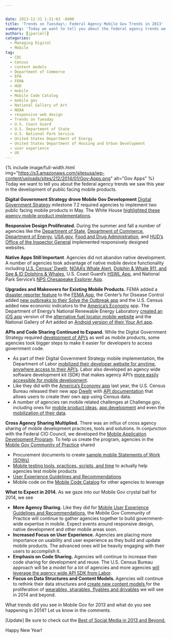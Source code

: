 ```yaml
---


date: 2013-12-31 1:31:03 -0400
title: 'Trends on Tuesday\: Federal Agency Mobile Gov Trends in 2013'
summary: 'Today we want to tell you about the federal agency trends we saw this year in the development of public facing mobile products. Digital Government Strategy drove Mobile Gov Development Digital Government Strategy milestone 7.2 required agencies to implement two public facing mobile products in May. The White House highlighted these'
authors: [jparcell]
categories:
  - Managing Digital
  - Mobile
tag:
  - CDC
  - Census
  - content models
  - Department of Commerce
  - EPA
  - FEMA
  - HUD
  - mobile
  - Mobile Code Catalog
  - mobile gov
  - National Gallery of Art
  - NOAA
  - responsive web design
  - Trends on Tuesday
  - U.S. Coast Guard
  - U.S. Department of State
  - U.S. National Park Service
  - United States Department of Energy
  - United States Department of Housing and Urban Development
  - user experience
  - UX
---
```


{% include image/full-width.html img="https://s3.amazonaws.com/sitesusa/wp-content/uploads/sites/212/2014/01/Gov-Apps.png" alt="Gov Apps" %}
Today we want to tell you about the federal agency trends we saw this year in the development of public facing mobile products.

**Digital Government Strategy drove Mobile Gov Development** [Digital Government Strategy](http://www.whitehouse.gov/sites/default/files/omb/egov/digital-government/digital-government.html#milestone-6-2) milestone 7.2 required agencies to implement two public facing mobile products in May. The White House [highlighted these agency mobile product implementations](http://www.whitehouse.gov/digitalgov/mobile).

**Responsive Design Proliferated.** During the summer and fall a number of agencies like the [Department of State](http://apps.usa.gov/state-department-mobile.shtml "State Department Mobile Site Goes Responsive"), [Department of Commerce](https://www.WHATEVER/2013/10/30/redesigning-commerce-gov-2/ "Redesigning Commerce.gov"), [Department of Energy](https://www.WHATEVER/2014/01/09/energy-gov-goes-responsive/ "Energy.gov goes Responsive"), [USA.gov](https://www.WHATEVER/2013/08/20/embracing-responsive-design-2/ "Embracing Responsive Design"), [Food and Drug Administration](https://www.WHATEVER/2013/12/12/fda-gov-goes-responsive/ "FDA.gov Goes Responsive"), and [HUD&#8217;s Office of the Inspector General](https://www.WHATEVER/2013/10/17/mobile-products-from-hud/ "Mobile Products from HUD") implemented responsively designed websites.

**Native Apps Still Important**. Agencies did not abandon native development. A number of agencies took advantage of native mobile device functionality including [U.S. Census&#8217; Dwellr](https://www.WHATEVER/2013/12/05/u-s-census-bureau-dwellr-app/ "U.S. Census Bureau Dwellr App"), [NOAA&#8217;s Whale Alert](https://www.WHATEVER/2013/07/25/noaas-whale-alert-ship-strike-reduction-for-right-whales-app/ "NOAA’s Whale Alert – Ship Strike Reduction for Right Whales App"), [Dolphin & Whale 911, and See & ID Dolphins & Whales](https://www.WHATEVER/2013/10/24/dolphin-and-whale-apps-from-noaa-fisheries/ "Dolphin and Whale Apps from NOAA Fisheries"), U.S. Coast Guard&#8217;s [HSWL App](https://www.WHATEVER/2013/11/21/coast-guard-hswl-app/ "Coast Guard HSWL App"), and National Park Service&#8217;s [NPS Chesapeake Explorer App](https://www.WHATEVER/2013/06/20/nps-chesapeake-explorer-app/ "NPS Chesapeake Explorer App").

**Upgrades and Makeovers for Existing Mobile Products.** FEMA added a [disaster reporter feature](http://www.fema.gov/disaster-reporter) to the [FEMA App,](http://www.fema.gov/smartphone-app) the Center&#8217;s for Disease Control added [new outbreaks to their Solve the Outbreak app](https://www.WHATEVER/2013/10/31/new-outbreaks-but-no-zombies-on-cdcs-solve-the-outbreak/ "New Outbreaks (but No Zombies) on CDC’s Solve the Outbreak") and the U.S. Census added new economic indicators to the [America&#8217;s Economy](http://apps.usa.gov/americas-economy.shtml) app. The Department of Energy&#8217;s National Renewable Energy Laboratory [created an iOS app](http://apps.usa.gov/alternative-fueling-stationp-locator.shtml) version of the [alternative fuel locator mobile website](http://apps.usa.gov/alternative-fuel-locator.shtml) and the National Gallery of Art added an [Android version of their Your Art app](https://www.WHATEVER/2013/12/26/your-art-now-on-android/ "Your Art App Now on Android").

**APIs and Code Sharing Continued to Expand.** While the Digital Government Strategy required [development of API&#8217;s](http://www.data.gov/developers/page/developer-resources) as well as mobile products, some agencies took bigger steps to make it easier for developers to access government code.

<ul class="how_to_mobile_list">
  <li>
    As part of their Digital Government Strategy mobile implementation, the Department of Labor <a href="http://www.dol.gov/digital-strategy/DigitalGovernance7-2.htm">mobilized their developer website for anytime, anywhere access to their API&#8217;s</a>. Labor also developed an agency wide software development kit (SDK) that makes agency API&#8217;s <a href="https://github.com/USDepartmentofLabor/Android_DOLDataSDK/wiki">more easily accessible for mobile development</a>.
  </li>
  <li>
    Like they did with the <a title="U.S. Census America’s Economy App" href="http://apps.usa.gov/americas-economy.shtml">America&#8217;s Economy app</a> last year, the U.S. Census Bureau released their new app <a title="U.S. Census Bureau Dwellr App" href="https://www.WHATEVER/2013/12/05/u-s-census-bureau-dwellr-app/">Dwellr</a> with <a href="http://www.census.gov/developers/">API documentation</a> that allows users to create their own app using Census data.
  </li>
  <li>
    A number of agencies ran mobile related challenges at Challenge.gov, including ones for <a href="http://mymoneyappup.challengepost.com/">mobile product ideas,</a> <a href="http://combatfeedinghack.challengepost.com/">app development</a> and even the <a href="http://www.health2con.com/devchallenge/mobilizing-data-for-pressure-ulcer-prevention-challenge/">mobilization of their data</a>.
  </li>
</ul>

**Cross Agency Sharing Multiplied.** There was an influx of cross agency sharing of mobile development practices, tools and solutions. In conjunction with the Federal CIO Council, we developed the [Mobile Application Development Program](https://www.WHATEVER/resources/mobile-application-development-program/ "Mobile Application Development Program"). To help us create the program, agencies in the [Mobile Gov Community of Practice](https://www.WHATEVER/communities/mobile/ "Mobile") shared

<ul class="how_to_mobile_list">
  <li>
    Procurement documents to create <a title="Mobile SOW and Developer Qualifications" href="https://www.WHATEVER/resources/mobile-sow-and-developer-qualifications/">sample mobile Statements of Work (SOWs)</a>
  </li>
  <li>
    <a title="Mobile Product Testing Guidelines and Resources" href="https://www.WHATEVER/2013/08/22/mobile-product-testing-guidelines/">Mobile testing tools, practices, scripts, and time</a> to actually help agencies test mobile products
  </li>
  <li>
    <a title="Mobile User Experience Guidelines and Recommendations" href="https://www.WHATEVER/resources/mobile-user-experience-guidelines-and-recommendations/">User Experience Guidelines and Recommendations</a>
  </li>
  <li>
    Mobile code on the <a title="Federal Mobile Code Sharing Catalog Is Here" href="https://www.WHATEVER/2013/05/13/federal-mobile-code-sharing-catalog-is-here/">Mobile Code Catalog</a> for other agencies to leverage
  </li>
</ul>

**What to Expect in 2014.** As we gaze into our Mobile Gov crystal ball for 2014, we see

<ul class="how_to_mobile_list">
  <li>
    <strong>More Agency Sharing.</strong> Like they did for <a title="Mobile User Experience Guidelines and Recommendations" href="https://www.WHATEVER/resources/mobile-user-experience-guidelines-and-recommendations/">Mobile User Experience Guidelines and Recommendations</a>, the Mobile Gov Community of Practice will continue to gather agencies together to build government-wide expertise in mobile. Expect events around responsive design, native development and other mobile areas soon.
  </li>
  <li>
    <b>Increased Focus on User Experience.</b> Agencies are placing more importance on usability and user experience as they build and update mobile products. The advanced ones will be heavily engaging with their users to accomplish it.
  </li>
  <li>
    <b>Emphasis on Code Sharing.</b> Agencies will continue to increase their code sharing for development and reuse. The U.S. Census Bureau approach will be a model for a lot of agencies and more agencies <a href="https://github.com/USDepartmentofLabor/Android_DOLDataSDK/wiki">will leverage the agency wide API SDK from Labor</a>.
  </li>
  <li>
    <b>Focus on Data Structures and Content Models. </b>Agencies will continue to rethink their data structures and <a title="Always Future Ready: The Benefits of Open Content Models and Structured Data Webinar" href="https://www.WHATEVER/2013/10/28/always-future-ready-the-benefits-of-open-content-models-and-structured-data-webinar/">create new content models </a>for the proliferation of <a title="Mary Meeker’s Internet Trends Report" href="https://www.WHATEVER/2013/06/05/mary-meekers-internet-trends-report-2/">wearables, sharables, flyables and drivables</a> we will see in 2014 and beyond.
  </li>
</ul>

What trends did you see in Mobile Gov for 2013 and what do you see happening in 2014? Let us know in the comments.

[Update] Be sure to check out the <a title="Advancing Forward: Best of Social Media in 2013 and Beyond" href="https://www.WHATEVER/2014/01/10/advancing-forward-best-of-social-media-in-2013-and-beyond/" rel="bookmark">Best of Social Media in 2013 and Beyond.</a>

Happy New Year!
